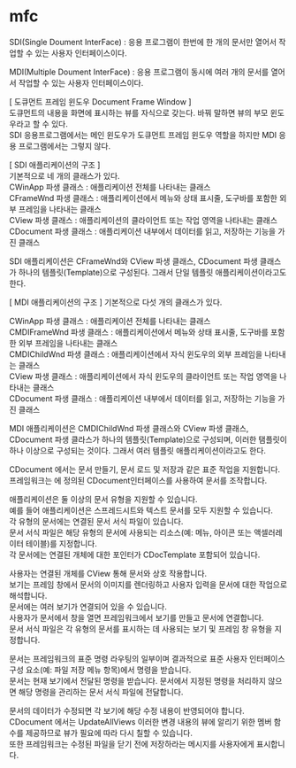 # mfc

SDI(Single Doument InterFace) : 응용 프로그램이 한번에 한 개의 문서만 열어서 작업할 수 있는 사용자 인터페이스이다.

MDI(Multiple Doument InterFace) : 응용 프로그램이 동시에 여러 개의 문서를 열어서 작업할 수 있는 사용자 인터페이스이다.

[ 도큐먼트 프레임 윈도우 Document Frame Window ]<br>
도큐먼트의 내용을 화면에 표시하는 뷰를 자식으로 갖는다. 바꿔 말하면 뷰의 부모 윈도우라고 할 수 있다.<br>
SDI 응용프로그램에서는 메인 윈도우가 도큐먼트 프레임 윈도우 역할을 하지만 MDI 응용 프로그램에서는 그렇지 않다.<br>

[ SDI 애플리케이션의 구조 ]<br>
기본적으로 네 개의 클래스가 있다.<br>
CWinApp 파생 클래스 : 애플리케이션 전체를 나타내는 클래스<br>
CFrameWnd 파생 클래스 : 애플리케이션에서 메뉴와 상태 표시줄, 도구바를 포함한 외부 프레임을 나타내는 클래스<br>
CView 파생 클래스 : 애플리케이션의 클라이언트 또는 작업 영역을 나타내는 클래스<br>
CDocument 파생 클래스 : 애플리케이션 내부에서 데이터를 읽고, 저장하는 기능을 가진 클래스<br>

SDI 애플리케이션은 CFrameWnd와 CView 파생 클래스, CDocument 파생 클래스가 하나의 템플릿(Template)으로 구성된다. 그래서 단일 템플릿 애플리케이션이라고도 한다.

[ MDI 애플리케이션의 구조 ]
기본적으로 다섯 개의 클래스가 있다.

CWinApp 파생 클래스 : 애플리케이션 전체를 나타내는 클래스<br>
CMDIFrameWnd 파생 클래스 : 애플리케이션에서 메뉴와 상태 표시줄, 도구바를 포함한 외부 프레임을 나타내는 클래스<br>
CMDIChildWnd 파생 클래스 : 애플리케이션에서 자식 윈도우의 외부 프레임을 나타내는 클래스<br>
CView 파생 클래스 : 애플리케이션에서 자식 윈도우의 클라이언트 또는 작업 영역을 나타내는 클래스<br>
CDocument 파생 클래스 : 애플리케이션 내부에서 데이터를 읽고, 저장하는 기능을 가진 클래스<br>

MDI 애플리케이션은 CMDIChildWnd 파생 클래스와 CView 파생 클래스, CDocument 파생 클라스가 하나의 템플릿(Template)으로 구성되며, 이러한 탬플릿이 하나 이상으로 구성되는 것이다. 그래서 여러 템플릿 애플리케이션이라고도 한다.

CDocument 에서는 문서 만들기, 문서 로드 및 저장과 같은 표준 작업을 지원합니다. 프레임워크는 에 정의된 CDocument인터페이스를 사용하여 문서를 조작합니다.

애플리케이션은 둘 이상의 문서 유형을 지원할 수 있습니다. <br>
예를 들어 애플리케이션은 스프레드시트와 텍스트 문서를 모두 지원할 수 있습니다.<br> 
각 유형의 문서에는 연결된 문서 서식 파일이 있습니다. <br>
문서 서식 파일은 해당 유형의 문서에 사용되는 리소스(예: 메뉴, 아이콘 또는 액셀러레이터 테이블)를 지정합니다. <br>
각 문서에는 연결된 개체에 대한 포인터가 CDocTemplate 포함되어 있습니다.<br>

사용자는 연결된 개체를 CView 통해 문서와 상호 작용합니다. <br>
보기는 프레임 창에서 문서의 이미지를 렌더링하고 사용자 입력을 문서에 대한 작업으로 해석합니다. <br>
문서에는 여러 보기가 연결되어 있을 수 있습니다. <br>
사용자가 문서에서 창을 열면 프레임워크에서 보기를 만들고 문서에 연결합니다. <br>
문서 서식 파일은 각 유형의 문서를 표시하는 데 사용되는 보기 및 프레임 창 유형을 지정합니다.<br>

문서는 프레임워크의 표준 명령 라우팅의 일부이며 결과적으로 표준 사용자 인터페이스 구성 요소(예: 파일 저장 메뉴 항목)에서 명령을 받습니다. <br>
문서는 현재 보기에서 전달된 명령을 받습니다. 문서에서 지정된 명령을 처리하지 않으면 해당 명령을 관리하는 문서 서식 파일에 전달합니다.

문서의 데이터가 수정되면 각 보기에 해당 수정 내용이 반영되어야 합니다. <br>
CDocument 에서는 UpdateAllViews 이러한 변경 내용의 뷰에 알리기 위한 멤버 함수를 제공하므로 뷰가 필요에 따라 다시 칠할 수 있습니다. <br>
또한 프레임워크는 수정된 파일을 닫기 전에 저장하라는 메시지를 사용자에게 표시합니다.<br>
